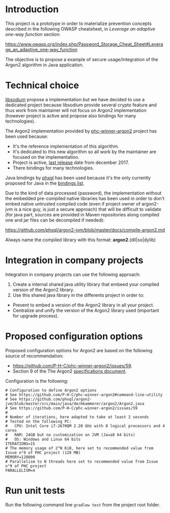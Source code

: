 # Introduction

This project is a prototype in order to materialize prevention concepts described in the following OWASP cheatsheet, in *Leverage an adaptive one-way function* section:

https://www.owasp.org/index.php/Password_Storage_Cheat_Sheet#Leverage_an_adaptive_one-way_function

The objective is to propose a example of secure usage/integration of the Argon2 algorithm in Java application.

# Technical choice

[libsodium](https://download.libsodium.org/doc/) propose a implementation but we have decided to use a dedicated project because libsodium provide several crypto feature and thus work from maintainer will not focus on Argon2 implementation (however project is active and propose also bindings for many technologies).

The Argon2 implementation provided by [phc-winner-argon2](https://github.com/P-H-C/phc-winner-argon2) project has been used because:
* It's the reference implementation of this algorithm.
* It's dedicated to this new algorithm so all work by the maintainer are focused on the implementation.
* Project is active, [last release](https://github.com/P-H-C/phc-winner-argon2/blob/master/CHANGELOG.md) date from december 2017.
* There bindings for many technologies.

Java bindings by [phxql](https://github.com/phxql/argon2-jvm) has been used because it's the only currently proposed for Java in the [bindings list](https://github.com/P-H-C/phc-winner-argon2#bindings).

Due to the kind of data processed (password), the implementation without the embedded pre-compiled native libraries has been used in order to don't embed native untrusted compiled code (even if project owner of argon2-jvm is a nice guy, is just a secure approach) that will be difficult to validate (for java part, sources are provided in Maven repositories along compiled one and jar files can be decompiled if needed):

https://github.com/phxql/argon2-jvm/blob/master/docs/compile-argon2.md

Always name the compiled library with this format: **argon2**.(dll|so|dylib)

# Integration in company projects

Integration in company projects can use the following approach:
1. Create a internal shared java utility library that embeed your compiled version of the Argon2 library.
2. Use this shared java library in the differents project in order to:
  * Prevent to embed a version of the Argon2 library in all your project.
  * Centralize and unify the version of the Argon2 library used (important for upgrade process).

# Proposed configuration options

Proposed configuration options for Argon2 are based on the following source of recommendation:
* https://github.com/P-H-C/phc-winner-argon2/issues/59.
* Section 9 of the The Argon2 [specifications document](https://github.com/P-H-C/phc-winner-argon2/blob/master/argon2-specs.pdf).

Configuration is the following:

```
# Configuration to define Argon2 options
# See https://github.com/P-H-C/phc-winner-argon2#command-line-utility
# See https://github.com/phxql/argon2-jvm/blob/master/src/main/java/de/mkammerer/argon2/Argon2.java
# See https://github.com/P-H-C/phc-winner-argon2/issues/59
#
# Number of iterations, here adapted to take at least 2 seconds
# Tested on the following PC:
#   CPU: Intel Core i7-2670QM 2.20 GHz with 8 logical processors and 4 cores
#   RAM: 24GB but no customization on JVM (Java8 64 bits)
#   OS: Windows and Linux 64 bits
ITERATIONS=15
# The memory usage of 2^N KiB, here set to recommended value from Issue n°9 of PHC project (128 MB)
MEMORY=128000
# Parallelism to N threads here set to recommended value from Issue n°9 of PHC project
PARALLELISM=4
```

# Run unit tests

Run the following command line `gradlew test` from the project root folder.
